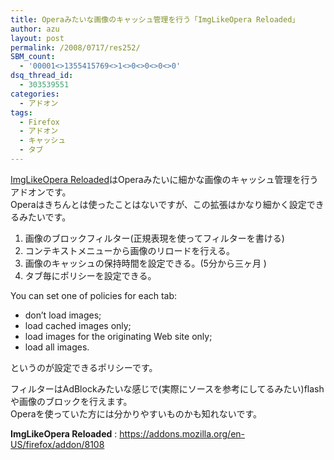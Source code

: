 ```yaml
---
title: Operaみたいな画像のキャッシュ管理を行う「ImgLikeOpera Reloaded」
author: azu
layout: post
permalink: /2008/0717/res252/
SBM_count:
  - '00001<>1355415769<>1<>0<>0<>0<>0'
dsq_thread_id:
  - 303539551
categories:
  - アドオン
tags:
  - Firefox
  - アドオン
  - キャッシュ
  - タブ
---
```

[ImgLikeOpera Reloaded][1]はOperaみたいに細かな画像のキャッシュ管理を行うアドオンです。  
Operaはきちんとは使ったことはないですが、この拡張はかなり細かく設定できるみたいです。

1.  画像のブロックフィルター(正規表現を使ってフィルターを書ける)
2.  コンテキストメニューから画像のリロードを行える。
3.  画像のキャッシュの保持時間を設定できる。(5分から三ヶ月 )
4.  タブ毎にポリシーを設定できる。

You can set one of policies for each tab:  
- don&#8217;t load images;  
- load cached images only;  
- load images for the originating Web site only;  
- load all images.

というのが設定できるポリシーです。

フィルターはAdBlockみたいな感じで(実際にソースを参考にしてるみたい)flashや画像のブロックを行えます。  
Operaを使っていた方には分かりやすいものかも知れないです。

**ImgLikeOpera Reloaded**
:   <https://addons.mozilla.org/en-US/firefox/addon/8108>

 [1]: https://addons.mozilla.org/en-US/firefox/addon/8108